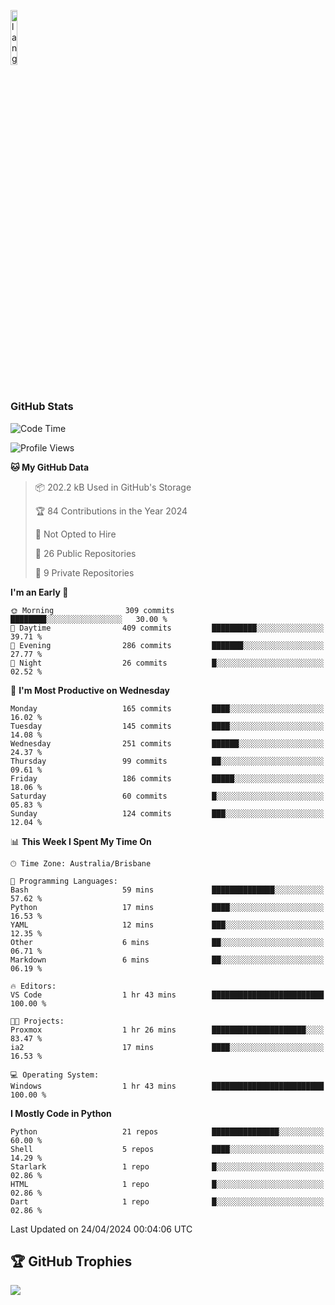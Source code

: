 <p align="left"><img width=15%" src="https://github.com/alansmathew/alansmathew/raw/master/lang.gif" alt="lang image here" /></p>

# <h3 align="left">GitHub Stats</h3>

<!--START_SECTION:waka-->
![Code Time](http://img.shields.io/badge/Code%20Time-372%20hrs%2034%20mins-blue)

![Profile Views](http://img.shields.io/badge/Profile%20Views-0-blue)

**🐱 My GitHub Data** 

> 📦 202.2 kB Used in GitHub's Storage 
 > 
> 🏆 84 Contributions in the Year 2024
 > 
> 🚫 Not Opted to Hire
 > 
> 📜 26 Public Repositories 
 > 
> 🔑 9 Private Repositories 
 > 
**I'm an Early 🐤** 

```text
🌞 Morning                309 commits         ████████░░░░░░░░░░░░░░░░░   30.00 % 
🌆 Daytime                409 commits         ██████████░░░░░░░░░░░░░░░   39.71 % 
🌃 Evening                286 commits         ███████░░░░░░░░░░░░░░░░░░   27.77 % 
🌙 Night                  26 commits          █░░░░░░░░░░░░░░░░░░░░░░░░   02.52 % 
```
📅 **I'm Most Productive on Wednesday** 

```text
Monday                   165 commits         ████░░░░░░░░░░░░░░░░░░░░░   16.02 % 
Tuesday                  145 commits         ████░░░░░░░░░░░░░░░░░░░░░   14.08 % 
Wednesday                251 commits         ██████░░░░░░░░░░░░░░░░░░░   24.37 % 
Thursday                 99 commits          ██░░░░░░░░░░░░░░░░░░░░░░░   09.61 % 
Friday                   186 commits         █████░░░░░░░░░░░░░░░░░░░░   18.06 % 
Saturday                 60 commits          █░░░░░░░░░░░░░░░░░░░░░░░░   05.83 % 
Sunday                   124 commits         ███░░░░░░░░░░░░░░░░░░░░░░   12.04 % 
```


📊 **This Week I Spent My Time On** 

```text
🕑︎ Time Zone: Australia/Brisbane

💬 Programming Languages: 
Bash                     59 mins             ██████████████░░░░░░░░░░░   57.62 % 
Python                   17 mins             ████░░░░░░░░░░░░░░░░░░░░░   16.53 % 
YAML                     12 mins             ███░░░░░░░░░░░░░░░░░░░░░░   12.35 % 
Other                    6 mins              ██░░░░░░░░░░░░░░░░░░░░░░░   06.71 % 
Markdown                 6 mins              ██░░░░░░░░░░░░░░░░░░░░░░░   06.19 % 

🔥 Editors: 
VS Code                  1 hr 43 mins        █████████████████████████   100.00 % 

🐱‍💻 Projects: 
Proxmox                  1 hr 26 mins        █████████████████████░░░░   83.47 % 
ia2                      17 mins             ████░░░░░░░░░░░░░░░░░░░░░   16.53 % 

💻 Operating System: 
Windows                  1 hr 43 mins        █████████████████████████   100.00 % 
```

**I Mostly Code in Python** 

```text
Python                   21 repos            ███████████████░░░░░░░░░░   60.00 % 
Shell                    5 repos             ████░░░░░░░░░░░░░░░░░░░░░   14.29 % 
Starlark                 1 repo              █░░░░░░░░░░░░░░░░░░░░░░░░   02.86 % 
HTML                     1 repo              █░░░░░░░░░░░░░░░░░░░░░░░░   02.86 % 
Dart                     1 repo              █░░░░░░░░░░░░░░░░░░░░░░░░   02.86 % 
```




 Last Updated on 24/04/2024 00:04:06 UTC
<!--END_SECTION:waka-->

## 🏆 GitHub Trophies

![](https://github-profile-trophy.vercel.app/?username=samh06&theme=discord&no-frame=true&no-bg=false&margin-w=4)
